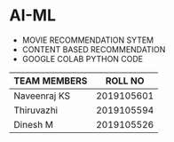 # AI-ML
- MOVIE RECOMMENDATION SYTEM
- CONTENT BASED RECOMMENDATION
- GOOGLE COLAB PYTHON CODE

| TEAM MEMBERS  |    ROLL NO    |
| ------------- | ------------- |
| Naveenraj KS  |  2019105601   |
| Thiruvazhi    |  2019105594   |
| Dinesh M      |  2019105526   |

